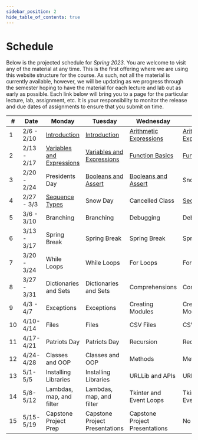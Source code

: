 ```yaml
---
sidebar_position: 2
hide_table_of_contents: true
---
```


# Schedule

Below is the projected schedule for *Spring 2023*. You are welcome to visit any of the material at any time. This is the first offering where we are using this website structure for the course. As such, not all the material is currently available, however, we will be updating as we progress through the semester hoping to have the material for each lecture and lab out as early as possible. Each link below will bring you to a page for the particular lecture, lab, assignment, etc. It is your responsibility to monitor the release and due dates of assignments to ensure that you submit on time.

\# | Date | Monday | Tuesday | Wednesday | Thursday | Friday |
| --- | --- | --- | --- | --- | --- | --- |
| 1 | 2/6 - 2/10|[Introduction](/main/lectures/introduction) | [Introduction](/main/lectures/introduction) | [Arithmetic Expressions](/main/lectures/arith-exprs) | [Arithmetic Expressions](/main/lectures/arith-exprs) | [Installing Python](/main/labs/python-setup) |
| 2 | 2/13 - 2/17 | [Variables and Expressions](/main/lectures/vars-and-assignment) | [Variables and Expressions](/main/lectures/vars-and-assignment) | [Function Basics](/main/lectures/function-basics) | [Function Basics](/main/lectures/function-basics) | [String Formatting](/main/labs/string-formatting) |
| 3 | 2/20 - 2/24 | Presidents Day | [Booleans and Assert](/main/lectures/booleans-and-assert) | [Booleans and Assert](/main/lectures/booleans-and-assert) | Snow Day | [Assert](/main/labs/assert) |
| 4 | 2/27 - 3/3 |[Sequence Types](/main/lectures/lists-tuples-strings) | Snow Day | Cancelled Class | [Sequence Types](/main/lectures/lists-tuples-strings) | [Slicing](/main/labs/collections) |
| 5 | 3/6 - 3/10 | Branching | Branching | Debugging | Debugging |  |
| 6 | 3/13 - 3/17 | Spring Break | Spring Break | Spring Break | Spring Break | Spring Break |
| 7 | 3/20 - 3/24 | While Loops | While Loops | For Loops | For Loops |  |
| 8 | 3/27 - 3/31 | Dictionaries and Sets | Dictionaries and Sets | Comprehensions | Comprehensions |  |
| 9 | 4/3 - 4/7 | Exceptions | Exceptions | Creating Modules | Creating Modules |  |
| 10 | 4/10-4/14 | Files | Files | CSV Files | CSV Files |  |
| 11 | 4/17-4/21 | Patriots Day | Patriots Day | Recursion | Recursion |  |
| 12 | 4/24-4/28 | Classes and OOP | Classes and OOP | Methods | Methods |  |
| 13 | 5/1-5/5 | Installing Libraries | Installing Libraries | URLLib and APIs | URLLib and APIs |  |
| 14 | 5/8-5/12 | Lambdas, map, and filter | Lambdas, map, and filter | Tkinter and Event Loops | Tkinter and Event Loops |  |
| 15 | 5/15-5/19 | Capstone Project Prep | Capstone Project Presentations | Capstone Project Presentations | No Class |  |